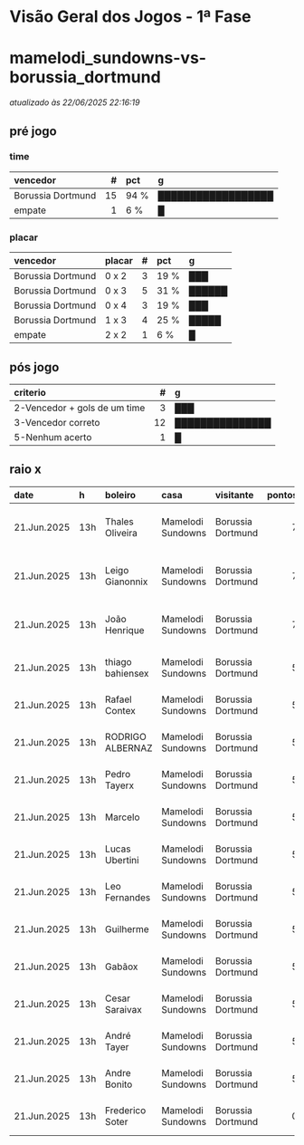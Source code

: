 # Visão Geral dos Jogos - 1ª Fase

# mamelodi_sundowns-vs-borussia_dortmund

_atualizado às 22/06/2025 22:16:19_

## pré jogo

### time

| vencedor          |   # | pct   | g                  |
|:------------------|----:|:------|:-------------------|
| Borussia Dortmund |  15 | 94 %  | ██████████████████ |
| empate            |   1 | 6 %   | █                  |

### placar

| vencedor          | placar   |   # | pct   | g      |
|:------------------|:---------|----:|:------|:-------|
| Borussia Dortmund | 0 x 2    |   3 | 19 %  | ███    |
| Borussia Dortmund | 0 x 3    |   5 | 31 %  | ██████ |
| Borussia Dortmund | 0 x 4    |   3 | 19 %  | ███    |
| Borussia Dortmund | 1 x 3    |   4 | 25 %  | █████  |
| empate            | 2 x 2    |   1 | 6 %   | █      |

## pós jogo

| criterio                     |   # | g               |
|:-----------------------------|----:|:----------------|
| 2-Vencedor + gols de um time |   3 | ███             |
| 3-Vencedor correto           |  12 | ███████████████ |
| 5-Nenhum acerto              |   1 | █               |

## raio x

| date        | h   | boleiro          | casa              | visitante         |   pontos | criteiro                     | bol_placar   | bol_time          | real_placar   | real_time         |
|:------------|:----|:-----------------|:------------------|:------------------|---------:|:-----------------------------|:-------------|:------------------|:--------------|:------------------|
| 21.Jun.2025 | 13h | Thales Oliveira  | Mamelodi Sundowns | Borussia Dortmund |        7 | 2-Vencedor + gols de um time | 0 x 4        | Borussia Dortmund | 3 x 4         | Borussia Dortmund |
| 21.Jun.2025 | 13h | Leigo Gianonnix  | Mamelodi Sundowns | Borussia Dortmund |        7 | 2-Vencedor + gols de um time | 0 x 4        | Borussia Dortmund | 3 x 4         | Borussia Dortmund |
| 21.Jun.2025 | 13h | João Henrique    | Mamelodi Sundowns | Borussia Dortmund |        7 | 2-Vencedor + gols de um time | 0 x 4        | Borussia Dortmund | 3 x 4         | Borussia Dortmund |
| 21.Jun.2025 | 13h | thiago bahiensex | Mamelodi Sundowns | Borussia Dortmund |        5 | 3-Vencedor correto           | 0 x 2        | Borussia Dortmund | 3 x 4         | Borussia Dortmund |
| 21.Jun.2025 | 13h | Rafael Contex    | Mamelodi Sundowns | Borussia Dortmund |        5 | 3-Vencedor correto           | 1 x 3        | Borussia Dortmund | 3 x 4         | Borussia Dortmund |
| 21.Jun.2025 | 13h | RODRIGO ALBERNAZ | Mamelodi Sundowns | Borussia Dortmund |        5 | 3-Vencedor correto           | 0 x 3        | Borussia Dortmund | 3 x 4         | Borussia Dortmund |
| 21.Jun.2025 | 13h | Pedro Tayerx     | Mamelodi Sundowns | Borussia Dortmund |        5 | 3-Vencedor correto           | 1 x 3        | Borussia Dortmund | 3 x 4         | Borussia Dortmund |
| 21.Jun.2025 | 13h | Marcelo          | Mamelodi Sundowns | Borussia Dortmund |        5 | 3-Vencedor correto           | 1 x 3        | Borussia Dortmund | 3 x 4         | Borussia Dortmund |
| 21.Jun.2025 | 13h | Lucas Ubertini   | Mamelodi Sundowns | Borussia Dortmund |        5 | 3-Vencedor correto           | 0 x 3        | Borussia Dortmund | 3 x 4         | Borussia Dortmund |
| 21.Jun.2025 | 13h | Leo Fernandes    | Mamelodi Sundowns | Borussia Dortmund |        5 | 3-Vencedor correto           | 0 x 3        | Borussia Dortmund | 3 x 4         | Borussia Dortmund |
| 21.Jun.2025 | 13h | Guilherme        | Mamelodi Sundowns | Borussia Dortmund |        5 | 3-Vencedor correto           | 0 x 3        | Borussia Dortmund | 3 x 4         | Borussia Dortmund |
| 21.Jun.2025 | 13h | Gabãox           | Mamelodi Sundowns | Borussia Dortmund |        5 | 3-Vencedor correto           | 1 x 3        | Borussia Dortmund | 3 x 4         | Borussia Dortmund |
| 21.Jun.2025 | 13h | Cesar Saraivax   | Mamelodi Sundowns | Borussia Dortmund |        5 | 3-Vencedor correto           | 0 x 2        | Borussia Dortmund | 3 x 4         | Borussia Dortmund |
| 21.Jun.2025 | 13h | André Tayer      | Mamelodi Sundowns | Borussia Dortmund |        5 | 3-Vencedor correto           | 0 x 2        | Borussia Dortmund | 3 x 4         | Borussia Dortmund |
| 21.Jun.2025 | 13h | Andre Bonito     | Mamelodi Sundowns | Borussia Dortmund |        5 | 3-Vencedor correto           | 0 x 3        | Borussia Dortmund | 3 x 4         | Borussia Dortmund |
| 21.Jun.2025 | 13h | Frederico Soter  | Mamelodi Sundowns | Borussia Dortmund |        0 | 5-Nenhum acerto              | 2 x 2        | empate            | 3 x 4         | Borussia Dortmund |